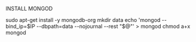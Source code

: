 


INSTALL MONGOD

sudo apt-get install -y mongodb-org
mkdir data
echo 'mongod --bind_ip=$IP --dbpath=data --nojournal --rest "$@"' > mongod
chmod a+x mongod